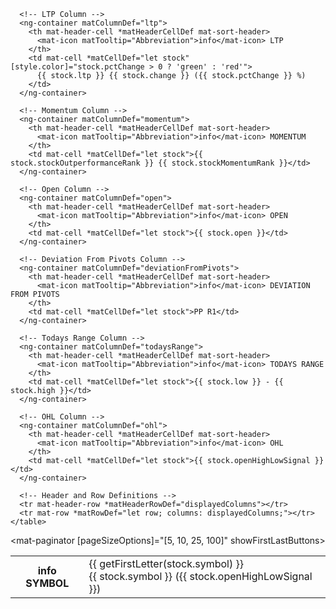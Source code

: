 
  <div style="overflow: auto;">
    <table mat-table [dataSource]="stocks" matSort class="mat-table">
      <!-- Symbol Column -->
      <ng-container matColumnDef="symbol">
        <th mat-header-cell *matHeaderCellDef mat-sort-header>
          <mat-icon matTooltip="Abbreviation">info</mat-icon> SYMBOL
        </th>
        <td mat-cell *matCellDef="let stock">
          <div class="badge">{{ getFirstLetter(stock.symbol) }}</div>
          {{ stock.symbol }} ({{ stock.openHighLowSignal }})
        </td>
      </ng-container>
  
      <!-- LTP Column -->
      <ng-container matColumnDef="ltp">
        <th mat-header-cell *matHeaderCellDef mat-sort-header>
          <mat-icon matTooltip="Abbreviation">info</mat-icon> LTP
        </th>
        <td mat-cell *matCellDef="let stock" [style.color]="stock.pctChange > 0 ? 'green' : 'red'">
          {{ stock.ltp }} {{ stock.change }} ({{ stock.pctChange }} %)
        </td>
      </ng-container>
  
      <!-- Momentum Column -->
      <ng-container matColumnDef="momentum">
        <th mat-header-cell *matHeaderCellDef mat-sort-header>
          <mat-icon matTooltip="Abbreviation">info</mat-icon> MOMENTUM
        </th>
        <td mat-cell *matCellDef="let stock">{{ stock.stockOutperformanceRank }} {{ stock.stockMomentumRank }}</td>
      </ng-container>
  
      <!-- Open Column -->
      <ng-container matColumnDef="open">
        <th mat-header-cell *matHeaderCellDef mat-sort-header>
          <mat-icon matTooltip="Abbreviation">info</mat-icon> OPEN
        </th>
        <td mat-cell *matCellDef="let stock">{{ stock.open }}</td>
      </ng-container>
  
      <!-- Deviation From Pivots Column -->
      <ng-container matColumnDef="deviationFromPivots">
        <th mat-header-cell *matHeaderCellDef mat-sort-header>
          <mat-icon matTooltip="Abbreviation">info</mat-icon> DEVIATION FROM PIVOTS
        </th>
        <td mat-cell *matCellDef="let stock">PP R1</td>
      </ng-container>
  
      <!-- Todays Range Column -->
      <ng-container matColumnDef="todaysRange">
        <th mat-header-cell *matHeaderCellDef mat-sort-header>
          <mat-icon matTooltip="Abbreviation">info</mat-icon> TODAYS RANGE
        </th>
        <td mat-cell *matCellDef="let stock">{{ stock.low }} - {{ stock.high }}</td>
      </ng-container>
  
      <!-- OHL Column -->
      <ng-container matColumnDef="ohl">
        <th mat-header-cell *matHeaderCellDef mat-sort-header>
          <mat-icon matTooltip="Abbreviation">info</mat-icon> OHL
        </th>
        <td mat-cell *matCellDef="let stock">{{ stock.openHighLowSignal }}</td>
      </ng-container>
  
      <!-- Header and Row Definitions -->
      <tr mat-header-row *matHeaderRowDef="displayedColumns"></tr>
      <tr mat-row *matRowDef="let row; columns: displayedColumns;"></tr>
    </table>
  </div>
  
  <mat-paginator [pageSizeOptions]="[5, 10, 25, 100]" showFirstLastButtons></mat-paginator>
  